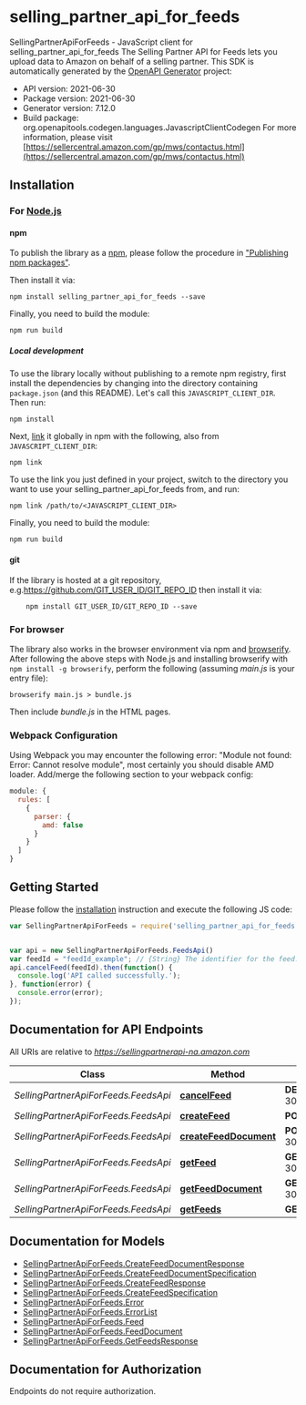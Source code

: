 # selling_partner_api_for_feeds

SellingPartnerApiForFeeds - JavaScript client for selling_partner_api_for_feeds
The Selling Partner API for Feeds lets you upload data to Amazon on behalf of a selling partner.
This SDK is automatically generated by the [OpenAPI Generator](https://openapi-generator.tech) project:

- API version: 2021-06-30
- Package version: 2021-06-30
- Generator version: 7.12.0
- Build package: org.openapitools.codegen.languages.JavascriptClientCodegen
For more information, please visit [https://sellercentral.amazon.com/gp/mws/contactus.html](https://sellercentral.amazon.com/gp/mws/contactus.html)

## Installation

### For [Node.js](https://nodejs.org/)

#### npm

To publish the library as a [npm](https://www.npmjs.com/), please follow the procedure in ["Publishing npm packages"](https://docs.npmjs.com/getting-started/publishing-npm-packages).

Then install it via:

```shell
npm install selling_partner_api_for_feeds --save
```

Finally, you need to build the module:

```shell
npm run build
```

##### Local development

To use the library locally without publishing to a remote npm registry, first install the dependencies by changing into the directory containing `package.json` (and this README). Let's call this `JAVASCRIPT_CLIENT_DIR`. Then run:

```shell
npm install
```

Next, [link](https://docs.npmjs.com/cli/link) it globally in npm with the following, also from `JAVASCRIPT_CLIENT_DIR`:

```shell
npm link
```

To use the link you just defined in your project, switch to the directory you want to use your selling_partner_api_for_feeds from, and run:

```shell
npm link /path/to/<JAVASCRIPT_CLIENT_DIR>
```

Finally, you need to build the module:

```shell
npm run build
```

#### git

If the library is hosted at a git repository, e.g.https://github.com/GIT_USER_ID/GIT_REPO_ID
then install it via:

```shell
    npm install GIT_USER_ID/GIT_REPO_ID --save
```

### For browser

The library also works in the browser environment via npm and [browserify](http://browserify.org/). After following
the above steps with Node.js and installing browserify with `npm install -g browserify`,
perform the following (assuming *main.js* is your entry file):

```shell
browserify main.js > bundle.js
```

Then include *bundle.js* in the HTML pages.

### Webpack Configuration

Using Webpack you may encounter the following error: "Module not found: Error:
Cannot resolve module", most certainly you should disable AMD loader. Add/merge
the following section to your webpack config:

```javascript
module: {
  rules: [
    {
      parser: {
        amd: false
      }
    }
  ]
}
```

## Getting Started

Please follow the [installation](#installation) instruction and execute the following JS code:

```javascript
var SellingPartnerApiForFeeds = require('selling_partner_api_for_feeds');


var api = new SellingPartnerApiForFeeds.FeedsApi()
var feedId = "feedId_example"; // {String} The identifier for the feed. This identifier is unique only in combination with a seller ID.
api.cancelFeed(feedId).then(function() {
  console.log('API called successfully.');
}, function(error) {
  console.error(error);
});


```

## Documentation for API Endpoints

All URIs are relative to *https://sellingpartnerapi-na.amazon.com*

Class | Method | HTTP request | Description
------------ | ------------- | ------------- | -------------
*SellingPartnerApiForFeeds.FeedsApi* | [**cancelFeed**](docs/FeedsApi.md#cancelFeed) | **DELETE** /feeds/2021-06-30/feeds/{feedId} | 
*SellingPartnerApiForFeeds.FeedsApi* | [**createFeed**](docs/FeedsApi.md#createFeed) | **POST** /feeds/2021-06-30/feeds | 
*SellingPartnerApiForFeeds.FeedsApi* | [**createFeedDocument**](docs/FeedsApi.md#createFeedDocument) | **POST** /feeds/2021-06-30/documents | 
*SellingPartnerApiForFeeds.FeedsApi* | [**getFeed**](docs/FeedsApi.md#getFeed) | **GET** /feeds/2021-06-30/feeds/{feedId} | 
*SellingPartnerApiForFeeds.FeedsApi* | [**getFeedDocument**](docs/FeedsApi.md#getFeedDocument) | **GET** /feeds/2021-06-30/documents/{feedDocumentId} | 
*SellingPartnerApiForFeeds.FeedsApi* | [**getFeeds**](docs/FeedsApi.md#getFeeds) | **GET** /feeds/2021-06-30/feeds | 


## Documentation for Models

 - [SellingPartnerApiForFeeds.CreateFeedDocumentResponse](docs/CreateFeedDocumentResponse.md)
 - [SellingPartnerApiForFeeds.CreateFeedDocumentSpecification](docs/CreateFeedDocumentSpecification.md)
 - [SellingPartnerApiForFeeds.CreateFeedResponse](docs/CreateFeedResponse.md)
 - [SellingPartnerApiForFeeds.CreateFeedSpecification](docs/CreateFeedSpecification.md)
 - [SellingPartnerApiForFeeds.Error](docs/Error.md)
 - [SellingPartnerApiForFeeds.ErrorList](docs/ErrorList.md)
 - [SellingPartnerApiForFeeds.Feed](docs/Feed.md)
 - [SellingPartnerApiForFeeds.FeedDocument](docs/FeedDocument.md)
 - [SellingPartnerApiForFeeds.GetFeedsResponse](docs/GetFeedsResponse.md)


## Documentation for Authorization

Endpoints do not require authorization.

